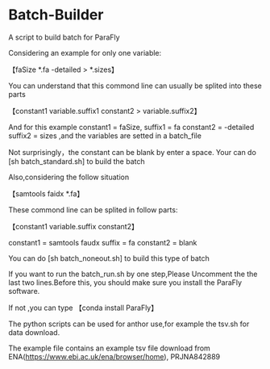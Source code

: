 # Batch-Builder
A  script to build batch for ParaFly

Considering an example for only one variable:

【faSize *.fa -detailed > *.sizes】

You can understand that this commond line can usually be splited into these parts

【constant1 variable.suffix1 constant2 > variable.suffix2】

And for this example constant1 = faSize, suffix1 = fa constant2 = -detailed suffix2 = sizes ,and the variables are setted in a batch_file

Not surprisingly，the constant can be blank by enter a space. Your can do [sh batch_standard.sh] to build the batch

Also,considering the follow situation

【samtools faidx *.fa】

These commond line can be splited in follow parts:

【constant1 variable.suffix constant2】

constant1 = samtools faudx suffix =  fa constant2 = blank

You can do [sh batch_noneout.sh] to build this type of batch

If you want to run the batch_run.sh by one step,Please Uncomment the the last two lines.Before this, you should make sure you install the ParaFly software.
  
  
If not ,you can type 【conda install ParaFly】

The python scripts can be used for anthor use,for example the tsv.sh for data download.

The example file contains an example tsv file download from ENA(https://www.ebi.ac.uk/ena/browser/home),  PRJNA842889
